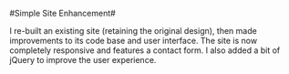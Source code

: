 #Simple Site Enhancement#

I re-built an existing site (retaining the original design), then made improvements to its code base and user interface. The site is now completely responsive and features a contact form. I also added a bit of jQuery to improve the user experience.
